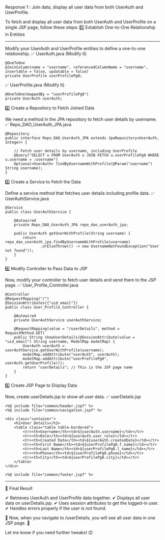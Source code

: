 Response 1 : Join data, display all user data from both UserAuth and UserProfile. 

To fetch and display all user data from both UserAuth and UserProfile on a single JSP page, follow these steps:
1️⃣ Establish One-to-One Relationship in Entities


------------

Modify your UserAuth and UserProfile entities to define a one-to-one relationship.
✅ UserAuth.java (Modify It)

    @OneToOne
    @JoinColumn(name = "username", referencedColumnName = "username", insertable = false, updatable = false)
    private UserProfile userProfilePg0;

✅ UserProfile.java (Modify It)
    
    @OneToOne(mappedBy = "userProfilePg0")
    private UserAuth userAuth;

2️⃣ Create a Repository to Fetch Joined Data

We need a method in the JPA repository to fetch user details by username.
✅ Repo_DAO_UserAuth_JPA.java
    
    @Repository
    public interface Repo_DAO_UserAuth_JPA extends JpaRepository<UserAuth, Integer> {
        
        // Fetch user details by username, including UserProfile
        @Query("SELECT u FROM UserAuth u JOIN FETCH u.userProfilePg0 WHERE u.username = :username")
        Optional<UserAuth> findByUsernameWithProfile(@Param("username") String username);
    }

3️⃣ Create a Service to Fetch the Data

Define a service method that fetches user details including profile data.
✅ UserAuthService.java
    
    @Service
    public class UserAuthService {
    
        @Autowired
        private Repo_DAO_UserAuth_JPA repo_dao_userAuth_jpa;
    
        public UserAuth getUserWithProfile(String username) {
            return repo_dao_userAuth_jpa.findByUsernameWithProfile(username)
                    .orElseThrow(() -> new UsernameNotFoundException("User not found"));
        }
    }

4️⃣ Modify Controller to Pass Data to JSP

Now, modify your controller to fetch user details and send them to the JSP page.
✅ User_Profile_Controller.java
    
    @Controller
    @RequestMapping("/")
    @SessionAttributes({"uid_email"})
    public class User_Profile_Controller {
    
        @Autowired
        private UserAuthService userAuthService;
    
        @RequestMapping(value = "/userDetails", method = RequestMethod.GET)
        public String showUserDetails(@SessionAttribute(value = "uid_email") String username, ModelMap modelMap) {
            UserAuth userAuth = userAuthService.getUserWithProfile(username);
            modelMap.addAttribute("userAuth", userAuth);
            modelMap.addAttribute("userProfilePg0", userAuth.getUserProfile());
            return "userDetails"; // This is the JSP page name
        }
    }

5️⃣ Create JSP Page to Display Data

Now, create userDetails.jsp to show all user data.
✅ userDetails.jsp
    
    <%@ include file="common/header.jspf" %>
    <%@ include file="common/navigation.jspf" %>
    
    <div class="container">
        <h2>User Details</h2>
        <table class="table table-bordered">
            <tr><th>Username</th><td>${userAuth.username}</td></tr>
            <tr><th>Role</th><td>${userAuth.user_role}</td></tr>
            <tr><th>Created Date</th><td>${userAuth.createdDate}</td></tr>
            <tr><th>First Name</th><td>${userProfilePg0.f_name}</td></tr>
            <tr><th>Last Name</th><td>${userProfilePg0.l_name}</td></tr>
            <tr><th>Phone</th><td>${userProfilePg0.phone}</td></tr>
            <tr><th>City</th><td>${userProfilePg0.city}</td></tr>
        </table>
    </div>
    
    <%@ include file="common/footer.jspf" %>



------------

🎯 Final Result

✔ Retrieves UserAuth and UserProfile data together.
✔ Displays all user data on userDetails.jsp.
✔ Uses session attributes to get the logged-in user.
✔ Handles errors properly if the user is not found.

🚀 Now, when you navigate to /userDetails, you will see all user data in one JSP page. 🎯

Let me know if you need further tweaks! 😊